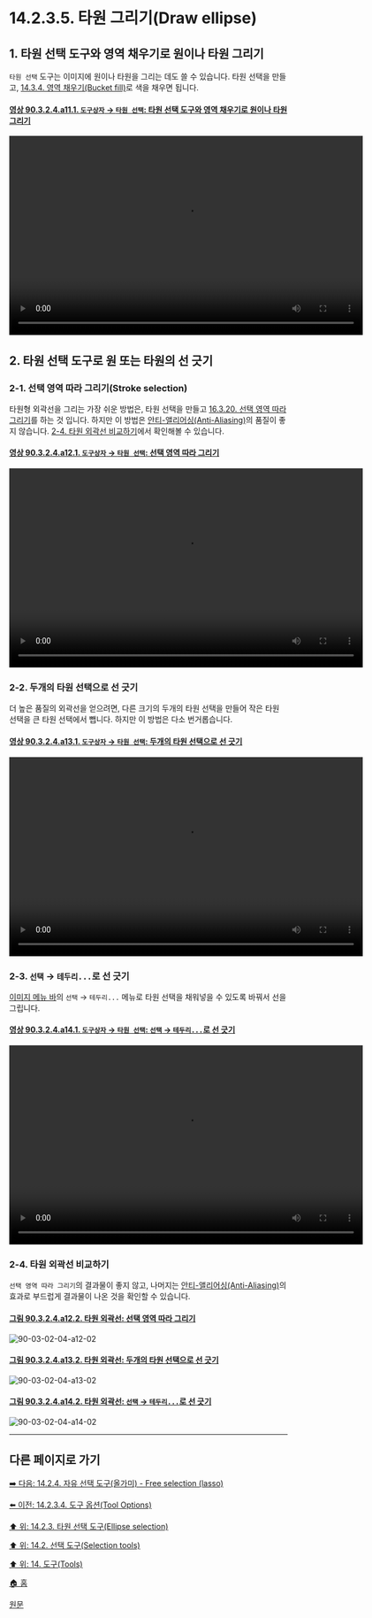 # 14.2.3.5. 타원 그리기(Draw ellipse)

<a id="14-02-03-05-s1"></a>

## 1. 타원 선택 도구와 영역 채우기로 원이나 타원 그리기
`타원 선택` 도구는 이미지에 원이나 타원을 그리는 데도 쓸 수 있습니다. 타원 선택을 만들고, [14.3.4. 영역 채우기(Bucket fill)](./14-03-04-00-bucket-fill.md)로 색을 채우면 됩니다.

<a id="90-03-02-04-a11-01"></a>

#### [영상 90.3.2.4.a11.1. `도구상자` → `타원 선택`: 타원 선택 도구와 영역 채우기로 원이나 타원 그리기](./90-03-02-04-ellipse_select.md#90-03-02-04-a11-01)
<video controls="controls" width="640" height="360" src="https://github.com/wonder13662/gimp/assets/15767104/9235f139-37f0-4e81-bf30-d5db22e825ed"></video>

<a id="14-02-03-05-s2"></a>

## 2. 타원 선택 도구로 원 또는 타원의 선 긋기

<a id="14-02-03-05-s2-01"></a>

### 2-1. 선택 영역 따라 그리기(Stroke selection)
타원형 외곽선을 그리는 가장 쉬운 방법은, 타원 선택을 만들고 [16.3.20. 선택 영역 따라 그리기](./16-03-20-stroke-selection.md)를 하는 것 입니다. 하지만 이 방법은 [안티-앨리어싱(Anti-Aliasing)](./19-glossaryx-antialiasing.md)의 품질이 좋지 않습니다. [2-4. 타원 외곽선 비교하기](./14-02-03-05-draw_ellipse.md#14-02-03-05-s2-04)에서 확인해볼 수 있습니다.

<a id="90-03-02-04-a12-01"></a>

#### [영상 90.3.2.4.a12.1. `도구상자` → `타원 선택`: 선택 영역 따라 그리기](./90-03-02-04-ellipse_select.md#90-03-02-04-a12-01)
<video controls="controls" width="640" height="360" src="https://github.com/wonder13662/gimp/assets/15767104/328b5e65-be46-48ad-9e93-36d86988e617"></video>

<a id="14-02-03-05-s2-02"></a>

### 2-2. 두개의 타원 선택으로 선 긋기
더 높은 품질의 외곽선을 얻으려면, 다른 크기의 두개의 타원 선택을 만들어 작은 타원 선택을 큰 타원 선택에서 뺍니다. 하지만 이 방법은 다소 번거롭습니다.

<a id="90-03-02-04-a13-01"></a>

#### [영상 90.3.2.4.a13.1. `도구상자` → `타원 선택`: 두개의 타원 선택으로 선 긋기](./90-03-02-04-ellipse_select.md#90-03-02-04-a13-01)
<video controls="controls" width="640" height="360" src="https://github.com/wonder13662/gimp/assets/15767104/2f46fc8f-66db-42a5-8196-0d233da0caa2"></video>

<a id="14-02-03-05-s2-03"></a>

### 2-3. `선택` → `테두리...`로 선 긋기
[이미지 메뉴 바](./03-02-02-02-image-menu.md)의 `선택` → `테두리...` 메뉴로 타원 선택을 채워넣을 수 있도록 바꿔서 선을 그립니다.

<a id="90-03-02-04-a14-01"></a>

#### [영상 90.3.2.4.a14.1. `도구상자` → `타원 선택`: `선택` → `테두리...`로 선 긋기](./90-03-02-04-ellipse_select.md#90-03-02-04-a14-01)
<video controls="controls" width="640" height="360" src="https://github.com/wonder13662/gimp/assets/15767104/d632d953-e941-40d1-b3b3-b7419d920c02"></video>

<a id="14-02-03-05-s2-04"></a>

### 2-4. 타원 외곽선 비교하기
`선택 영역 따라 그리기`의 결과물이 좋지 않고, 나머지는 [안티-앨리어싱(Anti-Aliasing)](./19-glossaryx-antialiasing.md)의 효과로 부드럽게 결과물이 나온 것을 확인할 수 있습니다.

<a id="90-03-02-04-a12-02"></a>

#### [그림 90.3.2.4.a12.2. 타원 외곽선: 선택 영역 따라 그리기](./90-03-02-04-ellipse_select.md#90-03-02-04-a12-02)
![90-03-02-04-a12-02](https://github.com/wonder13662/gimp/assets/15767104/20d9a71c-8dd3-47cc-91fc-2570dadce81a)

<a id="90-03-02-04-a13-02"></a>

#### [그림 90.3.2.4.a13.2. 타원 외곽선: 두개의 타원 선택으로 선 긋기](./90-03-02-04-ellipse_select.md#90-03-02-04-a13-02)
![90-03-02-04-a13-02](https://github.com/wonder13662/gimp/assets/15767104/85859b05-0590-4766-b3b0-2d87e05f59e9)

<a id="90-03-02-04-a14-02"></a>

#### [그림 90.3.2.4.a14.2. 타원 외곽선: `선택` → `테두리...`로 선 긋기](./90-03-02-04-ellipse_select.md#90-03-02-04-a14-02)
![90-03-02-04-a14-02](https://github.com/wonder13662/gimp/assets/15767104/986e6c06-4399-4bec-a26c-70899447c39a)

***

## 다른 페이지로 가기

[➡️ 다음: 14.2.4. 자유 선택 도구(올가미) - Free selection (lasso)](./14-02-04-00-free-selection-lasso.md)

[⬅️ 이전: 14.2.3.4. 도구 옵션(Tool Options)](./14-02-03-04-tool_options.md)

[⬆️ 위: 14.2.3. 타원 선택 도구(Ellipse selection)](./14-02-03-00-ellipse-selection.md)

[⬆️ 위: 14.2. 선택 도구(Selection tools)](./14-02-00-selection-tools.md)

[⬆️ 위: 14. 도구(Tools)](./14-00-tools.md)

[🏠 홈](./00-home.md)

[원문](https://docs.gimp.org/2.10/ko/gimp-tools.html#gimp-tool-options-dialog)